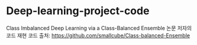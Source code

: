 # Deep-learning-project-code
Class Imbalanced Deep Learning via a Class-Balanced Ensemble 논문 저자의 코드 재현
코드 출처: https://github.com/smallcube/Class-balanced-Ensemble
